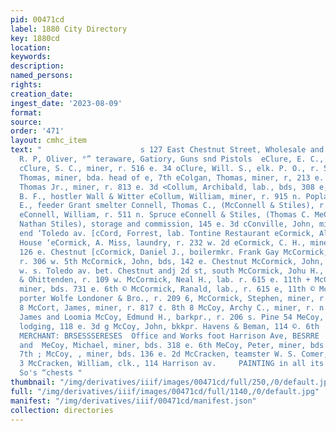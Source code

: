 ```yaml
---
pid: 00471cd
label: 1880 City Directory
key: 1880cd
location: 
keywords: 
description: 
named_persons: 
rights: 
creation_date: 
ingest_date: '2023-08-09'
format: 
source: 
order: '471'
layout: cmhc_item
text: "                      s 127 East Chestnut Street, Wholesale and Retail Dealer.
  R. P, Oliver, °” teraware, Gatiory, Guns snd Pistols  eClure, E. C., r. 412 e. 8th
  cClure, S. C., miner, r. 516 e. 34 oClure, Will. S., elk. P. O., r. 516 e. 3d ‘eClusky,
  Thomas, miner, bda. head of e, 7th eColgan, Thomas, miner, r, 213 e. 3d ieColgan,
  Thomas Jr., miner, r. 813 e. 3d <Collum, Archibald, lab., bds, 308 e, 3d eCollum,
  B. F., hostler Wall & Witter eCollum, William, miner, r. 915 n. Poplar ‘eCon, L.
  E., feeder Grant smelter Connell, Thomas C., (McConnell & Stiles), r. 145 e. 3d
  eConnell, William, r. 511 n. Spruce eConnell & Stiles, (Thomas C. MeConnell and
  Nathan Stiles), storage and commission, 145 e. 3d cConville, John, miner, r. 3.
  end ‘Toledo av. [cCord, Forrest, lab. Tontine Restaurant eCormick, Allen, clk. Mansion
  House ‘eCormick, A. Miss, laundry, r. 232 w. 2d eCormick, C. H., mine owner, bds.
  126 e. Chestnut [cCormick, Daniel J., boilermkr. Frank Gay McCormick, Hale, contractor,
  r. 306 w. 5th McCormick, John, bds, 142 e. Chestnut McCormick, John, lab., bds.
  w. s. Toledo av. bet. Chestnut andj 2d st, south McCormick, Johu H., bkkpr. Owen
  & Ohittenden, r. 109 w. McCormick, Neal H., lab. r. 615 e. 11th + McCormick, Patrick,
  miner, bds. 731 e. 6th © McCormick, Ranald, lab., r. 615 e, 11th © McCormick, Robert,
  porter Wolfe Londoner & Bro., r. 209 6, McCormick, Stephen, miner, r. 232 w. 2d
  8 McCort, James, miner, r. 817 ¢. 8th 8 McCoy, Archy C., miner, r. n. 8. 4th bet.
  James and Loomia McCoy, Edmund H., barkpr., r. 206 s. Pine 54 MeCoy, Jennie Mrs.,
  lodging, 118 e. 3d g McCoy, John, bkkpr. Havens & Beman, 114 ©. 6th     BULLION
  MERCHANT: BRSESSSERESES  Office and Works foot Harrison Ave, BESRRE  GENERAL ORE
  and  MeCoy, Michael, miner, bds. 318 e. 6th MeCoy, Peter, miner, bds. head of e.
  7th ; McCoy, , miner, bds. 136 e. 2d McCracken, teamster W. S. Comer, 203 ¢. 5th
  3 McCracken, William, clk., 114 Harrison av.     PAINTING in all its Branches,”?
  So's “chests "
thumbnail: "/img/derivatives/iiif/images/00471cd/full/250,/0/default.jpg"
full: "/img/derivatives/iiif/images/00471cd/full/1140,/0/default.jpg"
manifest: "/img/derivatives/iiif/00471cd/manifest.json"
collection: directories
---
```


